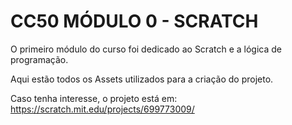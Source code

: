 # CC50 MÓDULO 0 - SCRATCH

O primeiro módulo do curso foi dedicado ao Scratch e a lógica de programação.

Aqui estão todos os Assets utilizados para a criação do projeto. 

Caso tenha interesse, o projeto está em: https://scratch.mit.edu/projects/699773009/